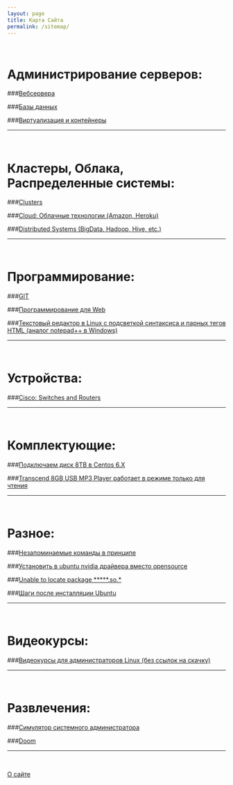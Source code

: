 ```yaml
---
layout: page
title: Карта Сайта
permalink: /sitemap/
---
```



<br/>

# Администрирование серверов:

###[Вебсервера](/linux/webservers/apache/)

###[Базы данных](/linux/databases/)  

###[Виртуализация и контейнеры](/linux/virtual/)




______

<br/>

# Кластеры, Облака, Распределенные системы:

###[Clusters](/linux/clusters/)

###[Cloud: Облачные технологии (Amazon, Heroku)](/linux/cloud/)  

###[Distributed Systems (BigData, Hadoop, Hive, etc.)](/linux/distributed-systems/)  

______

<br/>

# Программирование:

###[GIT](/linux/dev/git/)

###[Программирование для Web](/linux/dev/)

###[Текстовый редактор в Linux с подсветкой синтаксиса и парных тегов HTML (аналог notepad++ в Windows)](/linux/editors/)

______

<br/>

# Устройства:

###[Cisco: Switches and Routers](/devices/cisco/routers/)

______

<br/>

# Комплектующие:

###[Подключаем диск 8TB в Centos 6.X](/devices/hdd/seagate/8tb/)

###[Transcend 8GB USB MP3 Player работает в режиме только для чтения](/devices/usb-flash/transcend/8gb/player/)
______

<br/>

# Разное:

###[Незапоминаемые команды в принципе](/linux/commands/)


###[Установить в ubuntu nvidia драйвера вместо opensource](/ubuntu/drivers/nvidia/)


###[Unable to locate package *****.so.*](/ubuntu/Install-package-for-missing-libraries/)

###[Шаги после инсталляции Ubuntu](/linux/ubuntu/after-installation/)
______

<br/>

# Видеокурсы:

###[Видеокурсы для администраторов Linux (без ссылок на скачку)](/linux/video-kursy/)  

______

<br/>

# Развлечения:

###[Симулятор системного администратора](/website/games/sysadm.swf)  

###[Doom](/website/games/doom.swf)

______

<br/>

[О сайте](/about/)  
